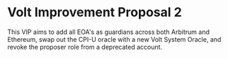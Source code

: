 # Volt Improvement Proposal 2

This VIP aims to add all EOA's as guardians across both Arbitrum and Ethereum, swap out the CPI-U oracle with a new Volt System Oracle, and revoke the proposer role from a deprecated account.
